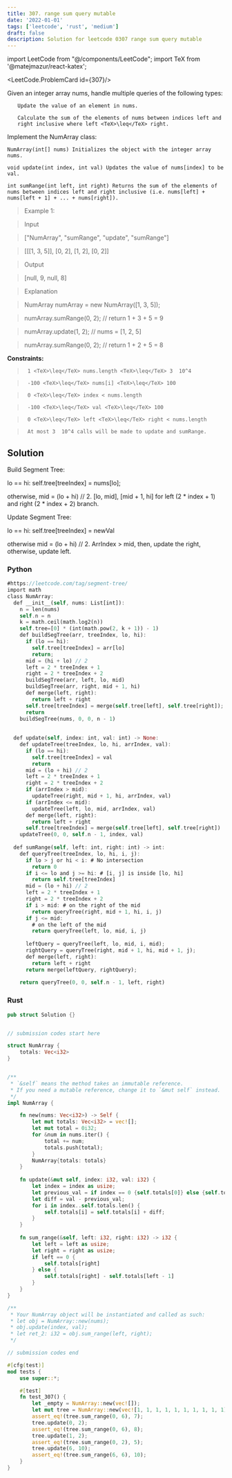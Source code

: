 ```yaml
---
title: 307. range sum query mutable
date: '2022-01-01'
tags: ['leetcode', 'rust', 'medium']
draft: false
description: Solution for leetcode 0307 range sum query mutable
---
```

import LeetCode from "@/components/LeetCode";
import TeX from '@matejmazur/react-katex';

<LeetCode.ProblemCard id={307}/>
 

  Given an integer array nums, handle multiple queries of the following types:

  <ol>

  	Update the value of an element in nums.

  	Calculate the sum of the elements of nums between indices left and right inclusive where left <TeX>\leq</TeX> right.

  </ol>

  Implement the NumArray class:

  

  	NumArray(int[] nums) Initializes the object with the integer array nums.

  	void update(int index, int val) Updates the value of nums[index] to be val.

  	int sumRange(int left, int right) Returns the sum of the elements of nums between indices left and right inclusive (i.e. nums[left] + nums[left + 1] + ... + nums[right]).

  

   

 >   Example 1:

  

 >   Input

 >   ["NumArray", "sumRange", "update", "sumRange"]

 >   [[[1, 3, 5]], [0, 2], [1, 2], [0, 2]]

 >   Output

 >   [null, 9, null, 8]

 >   Explanation

 >   NumArray numArray <TeX>=</TeX> new NumArray([1, 3, 5]);

 >   numArray.sumRange(0, 2); // return 1 + 3 + 5 <TeX>=</TeX> 9

 >   numArray.update(1, 2);   // nums <TeX>=</TeX> [1, 2, 5]

 >   numArray.sumRange(0, 2); // return 1 + 2 + 5 <TeX>=</TeX> 8

  

   

  **Constraints:**

  

 >   	1 <TeX>\leq</TeX> nums.length <TeX>\leq</TeX> 3  10^4

 >   	-100 <TeX>\leq</TeX> nums[i] <TeX>\leq</TeX> 100

 >   	0 <TeX>\leq</TeX> index < nums.length

 >   	-100 <TeX>\leq</TeX> val <TeX>\leq</TeX> 100

 >   	0 <TeX>\leq</TeX> left <TeX>\leq</TeX> right < nums.length

 >   	At most 3  10^4 calls will be made to update and sumRange.


## Solution
Build Segment Tree:

lo == hi: self.tree[treeIndex] = nums[lo];

otherwise, mid = (lo + hi) // 2. [lo, mid], [mid + 1, hi] for left (2 * index + 1) and right (2 * index + 2) branch. 

Update Segment Tree:

lo == hi: self.tree[treeIndex] = newVal

otherwise mid = (lo + hi) // 2. ArrIndex > mid, then, update the right, otherwise, update left.

### Python
```rust
#https://leetcode.com/tag/segment-tree/
import math
class NumArray:
  def __init__(self, nums: List[int]):
    n = len(nums)
    self.n = n
    k = math.ceil(math.log2(n))
    self.tree=[0] * (int(math.pow(2, k + 1)) - 1)
    def buildSegTree(arr, treeIndex, lo, hi):
      if (lo == hi):
        self.tree[treeIndex] = arr[lo]
        return;
      mid = (hi + lo) // 2
      left = 2 * treeIndex + 1
      right = 2 * treeIndex + 2
      buildSegTree(arr, left, lo, mid)
      buildSegTree(arr, right, mid + 1, hi)
      def merge(left, right):
        return left + right
      self.tree[treeIndex] = merge(self.tree[left], self.tree[right]);
      return
    buildSegTree(nums, 0, 0, n - 1)            
            
        
  def update(self, index: int, val: int) -> None:
    def updateTree(treeIndex, lo, hi, arrIndex, val):
      if (lo == hi):
        self.tree[treeIndex] = val
        return
      mid = (lo + hi) // 2
      left = 2 * treeIndex + 1
      right = 2 * treeIndex + 2
      if (arrIndex > mid):
        updateTree(right, mid + 1, hi, arrIndex, val)
      if (arrIndex <= mid):
        updateTree(left, lo, mid, arrIndex, val)
      def merge(left, right):
        return left + right            
      self.tree[treeIndex] = merge(self.tree[left], self.tree[right])
    updateTree(0, 0, self.n - 1, index, val)
        
  def sumRange(self, left: int, right: int) -> int:        
    def queryTree(treeIndex, lo, hi, i, j):
      if lo > j or hi < i: # No intersection
        return 0
      if i <= lo and j >= hi: # [i, j] is inside [lo, hi]
        return self.tree[treeIndex]
      mid = (lo + hi) // 2
      left = 2 * treeIndex + 1
      right = 2 * treeIndex + 2
      if i > mid: # on the right of the mid
        return queryTree(right, mid + 1, hi, i, j)
      if j <= mid:
        # on the left of the mid
        return queryTree(left, lo, mid, i, j)
            
      leftQuery = queryTree(left, lo, mid, i, mid);
      rightQuery = queryTree(right, mid + 1, hi, mid + 1, j);
      def merge(left, right):
        return left + right
      return merge(leftQuery, rightQuery);
            
    return queryTree(0, 0, self.n - 1, left, right)
```
### Rust
```rust
pub struct Solution {}


// submission codes start here

struct NumArray {
    totals: Vec<i32>
}


/** 
 * `&self` means the method takes an immutable reference.
 * If you need a mutable reference, change it to `&mut self` instead.
 */
impl NumArray {

    fn new(nums: Vec<i32>) -> Self {
        let mut totals: Vec<i32> = vec![];
        let mut total = 0i32;
        for &num in nums.iter() {
            total += num;
            totals.push(total);
        }
        NumArray{totals: totals}
    }
    
    fn update(&mut self, index: i32, val: i32) {
        let index = index as usize;
        let previous_val = if index == 0 {self.totals[0]} else {self.totals[index] - self.totals[index - 1]};
        let diff = val - previous_val;
        for i in index..self.totals.len() {
            self.totals[i] = self.totals[i] + diff;
        }        
    }
    
    fn sum_range(&self, left: i32, right: i32) -> i32 {
        let left = left as usize;
        let right = right as usize;
        if left == 0 {
            self.totals[right]
        } else {
            self.totals[right] - self.totals[left - 1]
        }
    }
}

/**
 * Your NumArray object will be instantiated and called as such:
 * let obj = NumArray::new(nums);
 * obj.update(index, val);
 * let ret_2: i32 = obj.sum_range(left, right);
 */

// submission codes end

#[cfg(test)]
mod tests {
    use super::*;

    #[test]
    fn test_307() {
        let _empty = NumArray::new(vec![]);
        let mut tree = NumArray::new(vec![1, 1, 1, 1, 1, 1, 1, 1, 1, 1]);
        assert_eq!(tree.sum_range(0, 6), 7);
        tree.update(0, 2);
        assert_eq!(tree.sum_range(0, 6), 8);
        tree.update(1, 2);
        assert_eq!(tree.sum_range(0, 2), 5);
        tree.update(6, 10);
        assert_eq!(tree.sum_range(6, 6), 10);
    }
}

```
